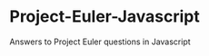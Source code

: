 Project-Euler-Javascript
========================

Answers to Project Euler questions in Javascript

